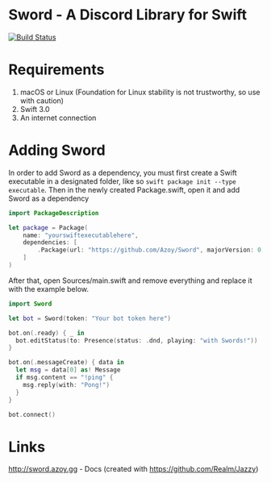 # Sword - A Discord Library for Swift

[![Build Status](https://travis-ci.org/Azoy/Sword.svg?branch=master)](https://travis-ci.org/Azoy/Sword)

# Requirements
1. macOS or Linux (Foundation for Linux stability is not trustworthy, so use with caution)
2. Swift 3.0
3. An internet connection

# Adding Sword
In order to add Sword as a dependency, you must first create a Swift executable in a designated folder, like so `swift package init --type executable`. Then in the newly created Package.swift, open it and add Sword as a dependency

```swift
import PackageDescription

let package = Package(
    name: "yourswiftexecutablehere",
    dependencies: [
        .Package(url: "https://github.com/Azoy/Sword", majorVersion: 0, minor: 3)
    ]
)
```

After that, open Sources/main.swift and remove everything and replace it with the example below.

```swift
import Sword

let bot = Sword(token: "Your bot token here")

bot.on(.ready) { _ in
  bot.editStatus(to: Presence(status: .dnd, playing: "with Swords!"))
}

bot.on(.messageCreate) { data in
  let msg = data[0] as! Message
  if msg.content == "!ping" {
    msg.reply(with: "Pong!")
  }
}

bot.connect()
```

# Links
http://sword.azoy.gg - Docs (created with https://github.com/Realm/Jazzy)
